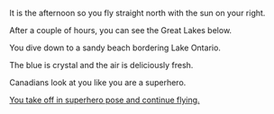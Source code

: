 It is the afternoon so you fly straight north with the sun on your right.

After a couple of hours, you can see the Great Lakes below.

You dive down to a sandy beach bordering Lake Ontario. 

The blue is crystal and the air is deliciously fresh. 

Canadians look at you like you are a superhero.

[You take off in superhero pose and continue flying.](../../Canada/Canada.md)

